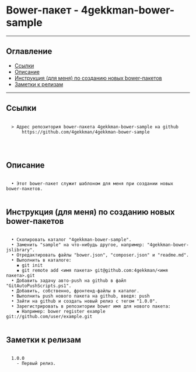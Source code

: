 # Bower-пакет - 4gekkman-bower-sample
---
## Оглавление

  - [Ссылки](#link1)
  - [Описание](#link2)
  - [Инструкция (для меня) по созданию новых bower-пакетов](#link3)
  - [Заметки к релизам](#link100)

---

## Ссылки <a id="link1"></a>
```

  > Адрес репозитория bower-пакета 4gekkman-bower-sample на github
      https://github.com/4gekkman/4gekkman-bower-sample

	
			
```

## Описание <a id="link2"></a>
```

  • Этот bower-пакет служит шаблоном для меня при создании новых bower-пакетов.
 
```
## Инструкция (для меня) по созданию новых bower-пакетов <a id="link3"></a>
```

  • Скопировать каталог "4gekkman-bower-sample".
  • Заменить "sample" на что-нибудь другое, например: "4gekkman-bower-jslibrary".
  • Отредактировать файлы "bower.json", "composer.json" и "readme.md".
  • Выполнить в каталоге:
    ▪ git init
    ▪ git remote add <имя пакета> git@github.com:4gekkman/<имя пакета>.git 
  • Добавить задачу авто-push на github в файл "GitAutoPushScripts.ps1".
  • Добавить, собственно, фронтенд-файлы в каталог.
  • Выполнить push нового пакета на github, введя: push
  • Зайти на github и создать новый релиз с тегом "1.0.0".
  • Зарегистрировать в репозитории bower имя для нового пакета:
    ▪ Например: bower register example git://github.com/user/example.git
 
```
## Заметки к релизам <a id="link100"></a>
```

  1.0.0
    - Первый релиз.

```










